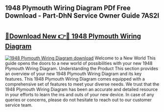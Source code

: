 ## 1948 Plymouth Wiring Diagram PDf Free Download - Part-DhN Service Owner Guide 7AS2l

# <h2><a href="http://dfryalq.blite.top/?on=1948+Plymouth+Wiring+Diagram">🔗Download New 👉🔴 1948 Plymouth Wiring Diagram</a></h2>

[![1948 Plymouth Wiring Diagram download](https://i.imgur.com/lujVjoI.png)](http://dfryalq.blite.top/?on=1948+Plymouth+Wiring+Diagram)
Welcome to a New World This guide opens the doors to a new world of possibilities with your new 1948 Plymouth Wiring Diagram. Understanding the Product This section provides an overview of your new 1948 Plymouth Wiring Diagram and its key features. This 1948 Plymouth Wiring Diagram comes equipped with a comprehensive set of features to meet your diverse needs. We trust that the 1948 Plymouth Wiring Diagram has been an accurate and detailed resource in your efforts to learn the ins and outs of your new device. In case of any queries or concerns, please do not hesitate to reach out to our customer service team.

